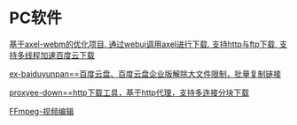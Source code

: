 # PC软件

[基于axel-webm的优化项目. 通过webui调用axel进行下载. 支持http与ftp下载, 支持多线程加速百度云下载](https://github.com/lihaoyun6/axeldown-core)

[ex-baiduyunpan==百度云盘、百度云盘企业版解除大文件限制，批量复制链接](https://github.com/gxvv/ex-baiduyunpan)

[proxyee-down==http下载工具，基于http代理，支持多连接分块下载](https://github.com/monkeyWie/proxyee-down)

[FFmpeg-视频编辑](https://github.com/FFmpeg/FFmpeg)
